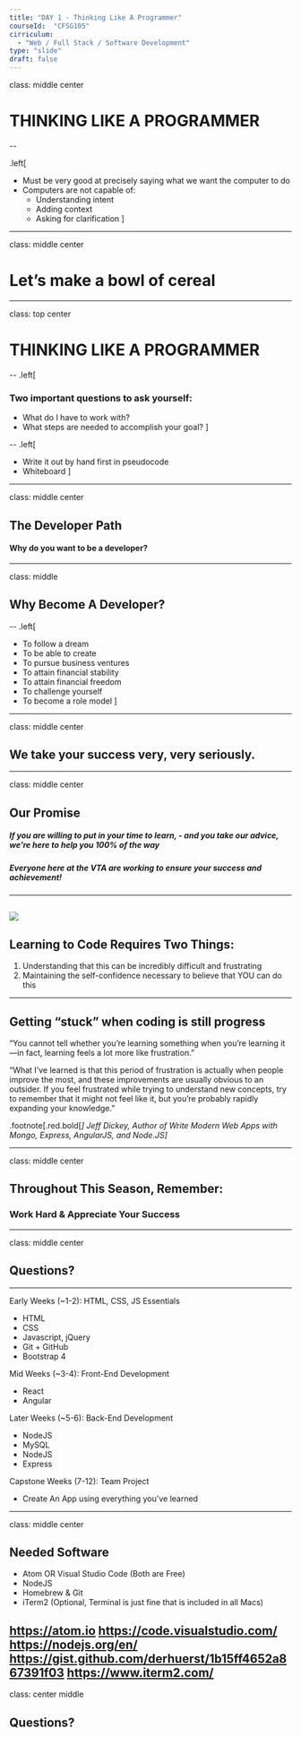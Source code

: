```yaml
---
title: "DAY 1 - Thinking Like A Programmer"
courseId:  "CFSG105"
cirriculum:
  - "Web / Full Stack / Software Development"
type: "slide"
draft: false
---
```


class: middle center

# THINKING LIKE A PROGRAMMER

--

.left[

* Must be very good at precisely saying what we want the computer to do
* Computers are not capable of:
  * Understanding intent
  * Adding context
  * Asking for clarification
    ]

---

class: middle center

# Let’s make a bowl of cereal

---

class: top center

# THINKING LIKE A PROGRAMMER

--
.left[

### Two important questions to ask yourself:

* What do I have to work with?
* What steps are needed to accomplish your goal?
  ]

--
.left[

* Write it out by hand first in pseudocode
* Whiteboard
]

---
class: middle center
## The Developer Path
#### Why do you want to be a developer?

---
class: middle
## Why Become A Developer?
--
.left[
* To follow a dream
* To be able to create
* To pursue business ventures
* To attain financial stability
* To attain financial freedom
* To challenge yourself
* To become a role model
]
---
class: middle center
## We take your success very, very seriously.
---
class: middle center
## Our Promise

##### If you are willing to put in your time to learn, - and you take our advice, we’re here to help you 100% of the way

##### Everyone here at the VTA are working to ensure your success and achievement!
---
![](http://alliswall.com/file/4022/1920x1200/16:9/your-future-is-created-by-what-you-do-today.jpg)
---
## Learning to Code Requires Two Things:

1. Understanding that this can be incredibly difficult and frustrating
2. Maintaining the self-confidence necessary to believe that YOU can do this

---
## Getting “stuck” when coding is still progress

“You cannot tell whether you’re learning something when you’re learning it—in fact, learning feels a lot more like frustration.”

“What I’ve learned is that this period of frustration is actually when people improve the most, and these improvements are usually obvious to an outsider. If you feel frustrated while trying to understand new concepts, try to remember that it might not feel like it, but you’re probably rapidly expanding your knowledge.”

.footnote[.red.bold[*] Jeff Dickey, Author of Write Modern Web Apps with Mongo, Express, AngularJS, and Node.JS]*

---
class: middle center
## Throughout This Season, Remember:

### Work Hard & Appreciate Your Success
---

class: middle center
## Questions?
---
Early Weeks (~1-2): HTML, CSS, JS Essentials
- HTML
- CSS
- Javascript, jQuery
- Git + GitHub
- Bootstrap 4

Mid Weeks (~3-4): Front-End Development
- React
- Angular

Later Weeks (~5-6): Back-End Development
- NodeJS
- MySQL
- NodeJS
- Express

Capstone Weeks (7-12): Team Project
- Create An App using everything you've learned

---
class: middle center
## Needed Software

- Atom OR Visual Studio Code (Both are Free)
- NodeJS
- Homebrew & Git
- iTerm2 (Optional, Terminal is just fine that is included in all Macs)

https://atom.io
https://code.visualstudio.com/
https://nodejs.org/en/
https://gist.github.com/derhuerst/1b15ff4652a867391f03
https://www.iterm2.com/
---
class: center middle
## Questions?
